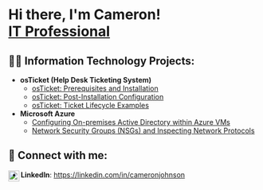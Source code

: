 <h1>Hi there, I'm Cameron! <br/><a href="https://linkedin.com/in/cameronjohnson">IT Professional</a>

<h2>👨‍💻 Information Technology Projects:</h2>

- <b>osTicket (Help Desk Ticketing System)</b>
  - [osTicket: Prerequisites and Installation](https://github.com/CameronJohnson-IT/osticket-prereqs)
  - [osTicket: Post-Installation Configuration](https://github.com/joshmadakorcc/post-install-config)
  - [osTicket: Ticket Lifecycle Examples](https://github.com/joshmadakorcc/ticket-lifecycle)
- <b>Microsoft Azure</b>
  - [Configuring On-premises Active Directory within Azure VMs](https://github.com/joshmadakorcc/configure-ad)
  - [Network Security Groups (NSGs) and Inspecting Network Protocols](https://github.com/joshmadakorcc/azure-network-protocols)

<h2> 🤳 Connect with me:</h2>

<img align="left" alt="CameronJohnson | LinkedIn" width="22px" src="https://cdn.jsdelivr.net/npm/simple-icons@v3/icons/linkedin.svg" />

- <b>LinkedIn</b>: https://linkedin.com/in/cameronjohnson
